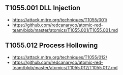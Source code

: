 ## T1055.001 DLL Injection
- https://attack.mitre.org/techniques/T1055/001/
- https://github.com/redcanaryco/atomic-red-team/blob/master/atomics/T1055.001/T1055.001.md

## T1055.012 Process Hollowing
- https://attack.mitre.org/techniques/T1055/012/
- https://github.com/redcanaryco/atomic-red-team/blob/master/atomics/T1055.012/T1055.012.md